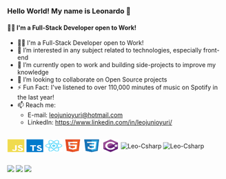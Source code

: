 ### Hello World! My name is Leonardo 👋

#### 👨‍💻 I'm a Full-Stack Developer open to Work!

- 👨‍💻 I'm a Full-Stack Developer open to Work!
- 👀 I’m interested in any subject related to technologies, especially front-end
- 🌱 I’m currently open to work and building side-projects to improve my knowledge
- 💞️ I’m looking to collaborate on Open Source projects
- ⚡️ Fun Fact: I've listened to over 110,000 minutes of music on Spotify in the last year!
- 📫 Reach me: 
  - E-mail: leojunioyuri@hotmail.com
  - LinkedIn: https://www.linkedin.com/in/leojunioyuri/

<div style="display: inline_block"><br>
  <img align="center" alt="Leo-Js" height="30" width="40" src="https://raw.githubusercontent.com/devicons/devicon/master/icons/javascript/javascript-plain.svg">
  <img align="center" alt="Leo-Ts" height="30" width="40" src="https://raw.githubusercontent.com/devicons/devicon/master/icons/typescript/typescript-plain.svg">
  <img align="center" alt="Leo-React" height="30" width="40" src="https://raw.githubusercontent.com/devicons/devicon/master/icons/react/react-original.svg">
  <img align="center" alt="Leo-HTML" height="30" width="40" src="https://raw.githubusercontent.com/devicons/devicon/master/icons/html5/html5-original.svg">
  <img align="center" alt="Leo-CSS" height="30" width="40" src="https://raw.githubusercontent.com/devicons/devicon/master/icons/css3/css3-original.svg">
  <img align="center" alt="Leo-Csharp" height="30" width="40" src="https://raw.githubusercontent.com/devicons/devicon/master/icons/csharp/csharp-original.svg">
  <img align="center" alt="Leo-Csharp" height="30" width="40" src="https://cdn.jsdelivr.net/gh/devicons/devicon/icons/azure/azure-original.svg" />
  <img align="center" alt="Leo-Csharp" height="30" width="40" src="https://cdn.jsdelivr.net/gh/devicons/devicon/icons/git/git-original.svg" />
</div>

  ##
 
<div> 
  <a href = "mailto:leojunioyuri@gmail.com"><img src="https://img.shields.io/badge/-Gmail-%23333?style=for-the-badge&logo=gmail&logoColor=white" target="_blank"></a>
  <a href="https://www.linkedin.com/in/leojunioyuri/" target="_blank"><img src="https://img.shields.io/badge/-LinkedIn-%230077B5?style=for-the-badge&logo=linkedin&logoColor=white" target="_blank"></a> 
  <a href="https://instagram.com/leojunioyuri" target="_blank"><img src="https://img.shields.io/badge/-Instagram-%23E4405F?style=for-the-badge&logo=instagram&logoColor=white" target="_blank"></a>

<!---
LeoJunioYuri/LeoJunioYuri is a ✨ special ✨ repository because its `README.md` (this file) appears on your GitHub profile.
You can click the Preview link to take a look at your changes.
--->
